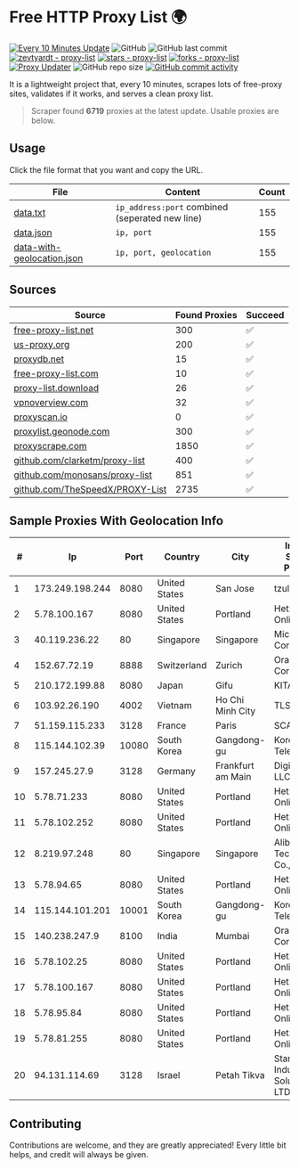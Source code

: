 
# Free HTTP Proxy List 🌍

[![Every 10 Minutes Update](https://github.com/mertguvencli/http-proxy-list/actions/workflows/main.yml/badge.svg?branch=main)](https://github.com/mertguvencli/http-proxy-list/actions/workflows/main.yml)
![GitHub](https://img.shields.io/github/license/mertguvencli/http-proxy-list)
![GitHub last commit](https://img.shields.io/github/last-commit/mertguvencli/http-proxy-list)
[![zevtyardt - proxy-list](https://img.shields.io/static/v1?label=zevtyardt&message=proxy-list&color=blue&logo=github)](https://github.com/zevtyardt/proxy-list "Go to GitHub repo")
[![stars - proxy-list](https://img.shields.io/github/stars/zevtyardt/proxy-list?style=social)](https://github.com/zevtyardt/proxy-list)
[![forks - proxy-list](https://img.shields.io/github/forks/zevtyardt/proxy-list?style=social)](https://github.com/zevtyardt/proxy-list)
[![Proxy Updater](https://github.com/zevtyardt/proxy-list/workflows/Proxy%20Updater/badge.svg)](https://github.com/zevtyardt/proxy-list/actions?query=workflow:"Proxy+Updater")
![GitHub repo size](https://img.shields.io/github/repo-size/zevtyardt/proxy-list)
[![GitHub commit activity](https://img.shields.io/github/commit-activity/m/zevtyardt/proxy-list?logo=commits)](https://github.com/zevtyardt/proxy-list/commits/main)

It is a lightweight project that, every 10 minutes, scrapes lots of free-proxy sites, validates if it works, and serves a clean proxy list.

> Scraper found **6719** proxies at the latest update. Usable proxies are below.

## Usage

Click the file format that you want and copy the URL.

|File|Content|Count|
|----|-------|-----|
|[data.txt](https://raw.githubusercontent.com/mertguvencli/http-proxy-list/main/proxy-list/data.txt)|`ip_address:port` combined (seperated new line)|155|
|[data.json](https://raw.githubusercontent.com/mertguvencli/http-proxy-list/main/proxy-list/data.json)|`ip, port`|155|
|[data-with-geolocation.json](https://raw.githubusercontent.com/mertguvencli/http-proxy-list/main/proxy-list/data-with-geolocation.json)|`ip, port, geolocation`|155|

## Sources

|Source|Found Proxies|Succeed|
|------|-------------|-------|
|[free-proxy-list.net](https://free-proxy-list.net)|300|✅|
|[us-proxy.org](https://www.us-proxy.org)|200|✅|
|[proxydb.net](http://proxydb.net)|15|✅|
|[free-proxy-list.com](https://free-proxy-list.com/?page=&port=&type%5B%5D=http&type%5B%5D=https&up_time=0&search=Search)|10|✅|
|[proxy-list.download](https://www.proxy-list.download/HTTP)|26|✅|
|[vpnoverview.com](https://vpnoverview.com/privacy/anonymous-browsing/free-proxy-servers)|32|✅|
|[proxyscan.io](https://www.proxyscan.io)|0|✅|
|[proxylist.geonode.com](https://proxylist.geonode.com/api/proxy-list?limit=300&page=1&sort_by=lastChecked&sort_type=desc&protocols=http,https)|300|✅|
|[proxyscrape.com](https://api.proxyscrape.com/v2/?request=displayproxies&protocol=http&timeout=10000&country=all&ssl=all&anonymity=all)|1850|✅|
|[github.com/clarketm/proxy-list](https://raw.githubusercontent.com/clarketm/proxy-list/master/proxy-list-raw.txt)|400|✅|
|[github.com/monosans/proxy-list](https://raw.githubusercontent.com/monosans/proxy-list/main/proxies/http.txt)|851|✅|
|[github.com/TheSpeedX/PROXY-List](https://raw.githubusercontent.com/TheSpeedX/PROXY-List/master/http.txt)|2735|✅|


## Sample Proxies With Geolocation Info

|#|Ip|Port|Country|City|Internet Service Provider|
|-|--|----|-------|----|-------------------------|
|1|173.249.198.244|8080|United States|San Jose|tzulo, inc.|
|2|5.78.100.167|8080|United States|Portland|Hetzner Online GmbH|
|3|40.119.236.22|80|Singapore|Singapore|Microsoft Corporation|
|4|152.67.72.19|8888|Switzerland|Zurich|Oracle Corporation|
|5|210.172.199.88|8080|Japan|Gifu|KITAGATA|
|6|103.92.26.190|4002|Vietnam|Ho Chi Minh City|TLSOFT|
|7|51.159.115.233|3128|France|Paris|SCALEWAY|
|8|115.144.102.39|10080|South Korea|Gangdong-gu|Korea Telecom|
|9|157.245.27.9|3128|Germany|Frankfurt am Main|DigitalOcean, LLC|
|10|5.78.71.233|8080|United States|Portland|Hetzner Online GmbH|
|11|5.78.102.252|8080|United States|Portland|Hetzner Online GmbH|
|12|8.219.97.248|80|Singapore|Singapore|Alibaba (US) Technology Co., Ltd.|
|13|5.78.94.65|8080|United States|Portland|Hetzner Online GmbH|
|14|115.144.101.201|10001|South Korea|Gangdong-gu|Korea Telecom|
|15|140.238.247.9|8100|India|Mumbai|Oracle Corporation|
|16|5.78.102.25|8080|United States|Portland|Hetzner Online GmbH|
|17|5.78.100.167|8080|United States|Portland|Hetzner Online GmbH|
|18|5.78.95.84|8080|United States|Portland|Hetzner Online GmbH|
|19|5.78.81.255|8080|United States|Portland|Hetzner Online GmbH|
|20|94.131.114.69|3128|Israel|Petah Tikva|Stark Industries Solutions LTD|



## Contributing

Contributions are welcome, and they are greatly appreciated! Every
little bit helps, and credit will always be given.

